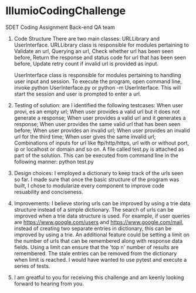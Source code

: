 # IllumioCodingChallenge
SDET Coding Assignment Back-end QA team

1. Code Structure
  There are two main classes: URLLibrary and UserInterface. 
  URLLibrary class is responsible for modules pertaining to 
     Validate an url, 
     Querying an url, 
     Check whether url has been seen before, 
     Return the response and status code for url that has been seen before, 
     Update retry count if invalid url is provided as input.
  
    UserInterface class is responsible for modules pertaining to handling user input and session. 
    To execute the program, open command line, invoke python UserInterface.py or python -m UserInterface. This will start the session and user is prompted to enter a url.
  
  
 2. Testing of solution: are
  I identified the following testcases:
     When user provi, es an empty url; 
     When user provides a valid url but it does not generate a response; 
     When user provides a valid url and it generates a response;
     When user  provides the same valid url that has been seen before; 
     When user provides an invalid url;
     When user provides an invalid url for the third time; 
     When user gives the same invalid url;
     Combinations of inputs for url like ftp/http/https, url with or without port, ip or localhost or domain and so on.
  A file called test.py is attached as part of the solution. This can be executed from command line in 
  the following manner:
      python test.py
  
  
 3. Design choices:
  I employed a dictionary to keep track of the urls seen so far. I made sure that once the basic structure of the program was built, I chose to modularize every component to improve code resuability and conciseness.
  
 4. Improvements:
I believe storing urls can be improved by using a trie data structure instead of a simple dictionary. The search of urls can be improved when a trie data structure is used. For example, if user queries are https://www.google.com/users and https://www.google.com/mail,  instead of creating two separate entries in dictionary, this can be improved by using a trie.
An additional feature could be setting a limit on the number of urls that can be remembered along with response data fields. Using a limit can ensure that the 'top n' number of results are remembered. The stale entries can be removed from the dictionary when limit is reached.
I would have wanted to use pytest and execute a series of tests.
 5. I am greatful to you for receiving this challenge and am keenly looking forward to hearing from you.

  
  
